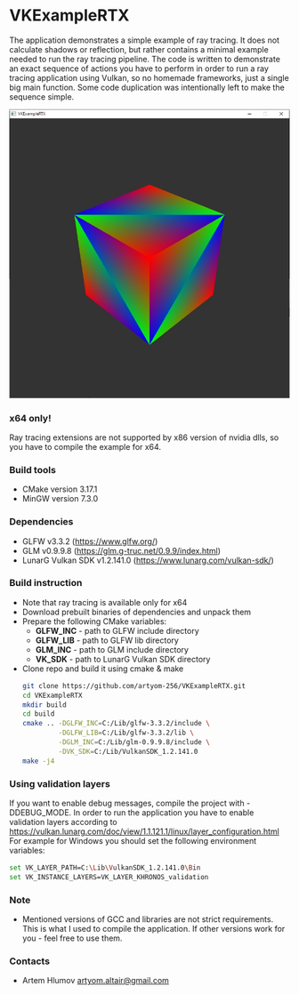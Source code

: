 # VKExampleRTX

The application demonstrates a simple example of ray tracing. It does not calculate shadows or reflection, but rather contains a minimal example needed to run the ray tracing pipeline. The code is written to demonstrate an exact sequence of actions you have to perform in order to run a ray tracing application using Vulkan, so no homemade frameworks, just a single big main function. Some code duplication was intentionally left to make the sequence simple.

![Screenshot image](example.jpg)

### x64 only!
Ray tracing extensions are not supported by x86 version of nvidia dlls, so you have to compile the example for x64.

### Build tools
* CMake version 3.17.1
* MinGW version 7.3.0

### Dependencies
- GLFW v3.3.2 (https://www.glfw.org/)
- GLM v0.9.9.8 (https://glm.g-truc.net/0.9.9/index.html)
- LunarG Vulkan SDK v1.2.141.0 (https://www.lunarg.com/vulkan-sdk/)

### Build instruction
- Note that ray tracing is available only for x64
- Download prebuilt binaries of dependencies and unpack them
- Prepare the following CMake variables:
  - **GLFW_INC** - path to GLFW include directory
  - **GLFW_LIB** - path to GLFW lib directory
  - **GLM_INC** - path to GLM include directory
  - **VK_SDK** - path to LunarG Vulkan SDK directory
- Clone repo and build it using cmake & make
  ```bash
  git clone https://github.com/artyom-256/VKExampleRTX.git
  cd VKExampleRTX
  mkdir build
  cd build
  cmake .. -DGLFW_INC=C:/Lib/glfw-3.3.2/include \
           -DGLFW_LIB=C:/Lib/glfw-3.3.2/lib \
           -DGLM_INC=C:/Lib/glm-0.9.9.8/include \
           -DVK_SDK=C:/Lib/VulkanSDK_1.2.141.0
  make -j4
  ``` 

### Using validation layers
If you want to enable debug messages, compile the project with -DDEBUG_MODE.
In order to run the application you have to enable validation layers according to https://vulkan.lunarg.com/doc/view/1.1.121.1/linux/layer_configuration.html
For example for Windows you should set the following environment variables:
  ```bash
  set VK_LAYER_PATH=C:\Lib\VulkanSDK_1.2.141.0\Bin
  set VK_INSTANCE_LAYERS=VK_LAYER_KHRONOS_validation
  ```

### Note
- Mentioned versions of GCC and libraries are not strict requirements. This is what I used to compile the application. If other versions work for you - feel free to use them.

### Contacts
- Artem Hlumov <artyom.altair@gmail.com>
